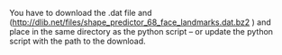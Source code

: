 You have to download the .dat file and (http://dlib.net/files/shape_predictor_68_face_landmarks.dat.bz2 ) and place in the same directory as the python script – or update the python script with the path to the download.
